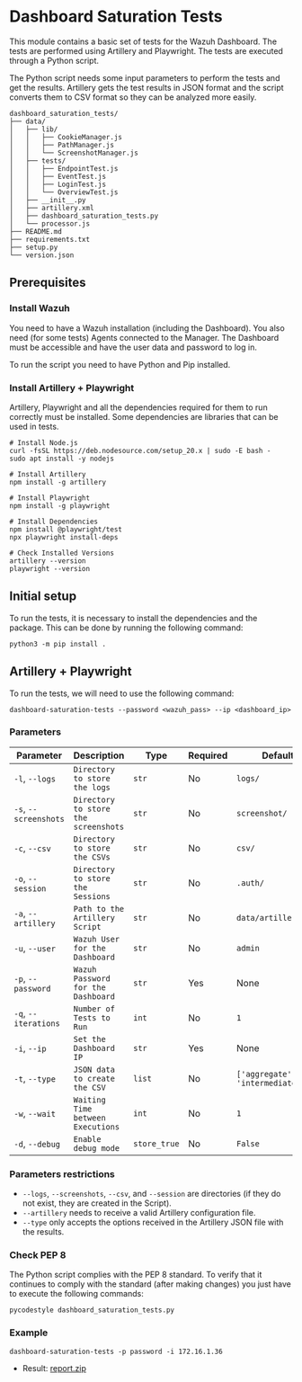 # Dashboard Saturation Tests

This module contains a basic set of tests for the Wazuh Dashboard. The tests are performed using Artillery and Playwright. The tests are executed through a Python script.

The Python script needs some input parameters to perform the tests and get the results. Artillery gets the test results in JSON format and the script converts them to CSV format so they can be analyzed more easily.

```shell script
dashboard_saturation_tests/
├── data/
│   ├── lib/
│   │   ├── CookieManager.js
│   │   ├── PathManager.js
│   │   └── ScreenshotManager.js
│   ├── tests/
│   │   ├── EndpointTest.js
│   │   ├── EventTest.js
│   │   ├── LoginTest.js
│   │   └── OverviewTest.js
│   ├── __init__.py
│   ├── artillery.xml
│   ├── dashboard_saturation_tests.py
│   └── processor.js
├── README.md
├── requirements.txt
├── setup.py
└── version.json
```

## Prerequisites

### Install Wazuh

You need to have a Wazuh installation (including the Dashboard). You also need (for some tests) Agents connected to the Manager. The Dashboard must be accessible and have the user data and password to log in.

To run the script you need to have Python and Pip installed.

### Install Artillery + Playwright

Artillery, Playwright and all the dependencies required for them to run correctly must be installed. Some dependencies are libraries that can be used in tests.

```shell script
# Install Node.js
curl -fsSL https://deb.nodesource.com/setup_20.x | sudo -E bash -
sudo apt install -y nodejs

# Install Artillery
npm install -g artillery

# Install Playwright
npm install -g playwright

# Install Dependencies
npm install @playwright/test
npx playwright install-deps

# Check Installed Versions
artillery --version
playwright --version
```

## Initial setup

To run the tests, it is necessary to install the dependencies and the package. This can be done by running the following command:

```shell script
python3 -m pip install .
```

## Artillery + Playwright

To run the tests, we will need to use the following command:

```shell script
dashboard-saturation-tests --password <wazuh_pass> --ip <dashboard_ip>
```

### Parameters

| Parameter | Description | Type | Required | Default |
| --------- | ----------- | ---- | -------- | ------- |
| `-l`, `--logs` | `Directory to store the logs` | `str` | No | `logs/` |
| `-s`, `--screenshots` | `Directory to store the screenshots` | `str` | No | `screenshot/` |
| `-c`, `--csv` | `Directory to store the CSVs` | `str` | No | `csv/` |
| `-o`, `--session` | `Directory to store the Sessions` | `str` | No | `.auth/` |
| `-a`, `--artillery` | `Path to the Artillery Script` | `str` | No | `data/artillery.yml` |
| `-u`, `--user` | `Wazuh User for the Dashboard` | `str` | No | `admin` |
| `-p`, `--password` | `Wazuh Password for the Dashboard` | `str` | Yes | None |
| `-q`, `--iterations` | `Number of Tests to Run` | `int` | No | `1` |
| `-i`, `--ip` | `Set the Dashboard IP` | `str` | Yes | None |
| `-t`, `--type` | `JSON data to create the CSV` | `list` | No | `['aggregate', 'intermediate']` |
| `-w`, `--wait` | `Waiting Time between Executions` | `int` | No | `1` |
| `-d`, `--debug` | `Enable debug mode` | `store_true` | No | `False` |

### Parameters restrictions

- `--logs`, `--screenshots`, `--csv`, and `--session` are directories (if they do not exist, they are created in the Script).
- `--artillery` needs to receive a valid Artillery configuration file.
- `--type` only accepts the options received in the Artillery JSON file with the results.

### Check PEP 8

The Python script complies with the PEP 8 standard. To verify that it continues to comply with the standard (after making changes) you just have to execute the following commands:

```shell script
pycodestyle dashboard_saturation_tests.py
```

### Example

```shell script
dashboard-saturation-tests -p password -i 172.16.1.36
```

- Result: [report.zip](https://github.com/user-attachments/files/16542340/report.zip)